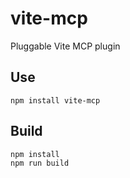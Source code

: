 # vite-mcp

Pluggable Vite MCP plugin

## Use

```
npm install vite-mcp
```

## Build

```
npm install
npm run build
```

